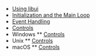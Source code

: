 <!-- 8 april 2019 -->

* [Using libui](using-libui.md)
* [Initialization and the Main Loop](init-main.md)
* [Event Handling](events.md)
* [Controls](controls.md)
* Windows
** [Controls](windows-controls.md)
* Unix
** [Controls](unix-controls.md)
* macOS
** [Controls](darwin-controls.md)
